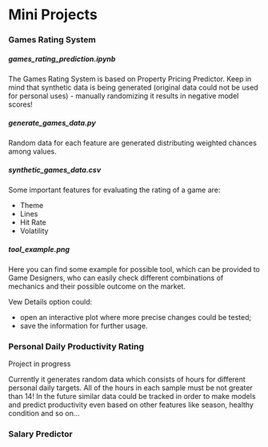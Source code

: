 # Mini Projects

### Games Rating System

##### games_rating_prediction.ipynb

The Games Rating System is based on Property Pricing Predictor. Keep in mind that synthetic data is being generated (original data could not be used for personal uses) - manually randomizing it results in negative model scores!

##### generate_games_data.py

Random data for each feature are generated distributing weighted chances among values.

##### synthetic_games_data.csv

Some important features for evaluating the rating of a game are:

- Theme
- Lines
- Hit Rate
- Volatility

##### tool_example.png

Here you can find some example for possible tool, which can be provided to Game Designers, who can easily check different combinations of mechanics and their possible outcome on the market.

Vew Details option could:
- open an interactive plot where more precise changes could be tested;
- save the information for further usage.

### Personal Daily Productivity Rating

Project in progress

Currently it generates random data which consists of hours for different personal daily targets. All of the hours in each sample must be not greater than 14! In the future similar data could be tracked in order to make models and predict productivity even based on other features like season, healthy condition and so on...

### Salary Predictor

